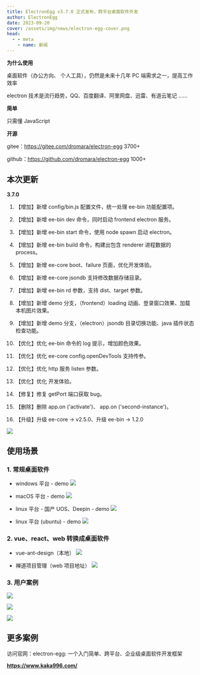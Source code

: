 ```yaml
---
title: ElectronEgg v3.7.0 正式发布，跨平台桌面软件开发
author: ElectronEgg
date: 2023-09-20
cover: /assets/img/news/electron-egg-cover.png
head:
  - - meta
    - name: 新闻
---
```


**为什么使用**

桌面软件（办公方向、 个人工具），仍然是未来十几年 PC 端需求之一，提高工作效率

electron 技术是流行趋势，QQ、百度翻译、阿里网盘、迅雷、有道云笔记 ......

**简单**

只需懂 JavaScript

**开源**

gitee：https://gitee.com/dromara/electron-egg 3700+

github：https://github.com/dromara/electron-egg 1000+

## 本次更新

**3.7.0**

1.  【增加】新增 config/bin.js 配置文件，统一处理 ee-bin 功能配置项。
2.  【增加】新增 ee-bin dev 命令，同时启动 frontend electron 服务。
3.  【增加】新增 ee-bin start 命令，使用 node spawn 启动 electron。
4.  【增加】新增 ee-bin build 命令，构建出包含 renderer 进程数据的 process。
5.  【增加】新增 ee-core boot、failure 页面，优化开发体验。
6.  【增加】新增 ee-core jsondb 支持修改数据存储目录。
7.  【增加】新增 ee-bin rd 参数，支持 dist、target 参数。
8.  【增加】新增 demo 分支，（frontend）loading 动画、登录窗口效果、加载本机图片效果。
9.  【增加】新增 demo 分支，（electron）jsondb 目录切换功能、java 插件状态检查功能。
10. 【优化】优化 ee-bin 命令的 log 提示，增加颜色效果。

11. 【优化】优化 ee-core config.openDevTools 支持传参。

12. 【优化】优化 http 服务 listen 参数。

13. 【优化】优化 开发体验。

14. 【修复】修复 getPort 端口获取 bug。

15. 【删除】删除 app.on ('activate')、 app.on ('second-instance')。

16. 【升级】升级 ee-core -> v2.5.0、升级 ee-bin -> 1.2.0

![](/assets/img/news/electron-egg-3.7.0-1.png)

## 使用场景

### 1\. 常规桌面软件

- windows 平台 - demo
  ![](/assets/img/news/electron-egg-3.7.0-2.png)

- macOS 平台 - demo
  ![](/assets/img/news/electron-egg-3.7.0-3.png)

- linux 平台 - 国产 UOS、Deepin - demo
  ![](/assets/img/news/electron-egg-3.7.0-4.png)

- linux 平台 (ubuntu) - demo
  ![](/assets/img/news/electron-egg-3.7.0-5.png)

### 2\. vue、react、web 转换成桌面软件

- vue-ant-design（本地）
  ![](/assets/img/news/electron-egg-3.7.0-6.png)

- 禅道项目管理（web 项目地址）
  ![](/assets/img/news/electron-egg-3.7.0-7.png)

### 3\. 用户案例

![](/assets/img/news/electron-egg-3.7.0-8.png)

![](/assets/img/news/electron-egg-3.7.0-9.png)

![](/assets/img/news/electron-egg-3.7.0-10.png)

## 更多案例

访问官网：electron-egg: 一个入门简单、跨平台、企业级桌面软件开发框架

**https://www.kaka996.com/**
